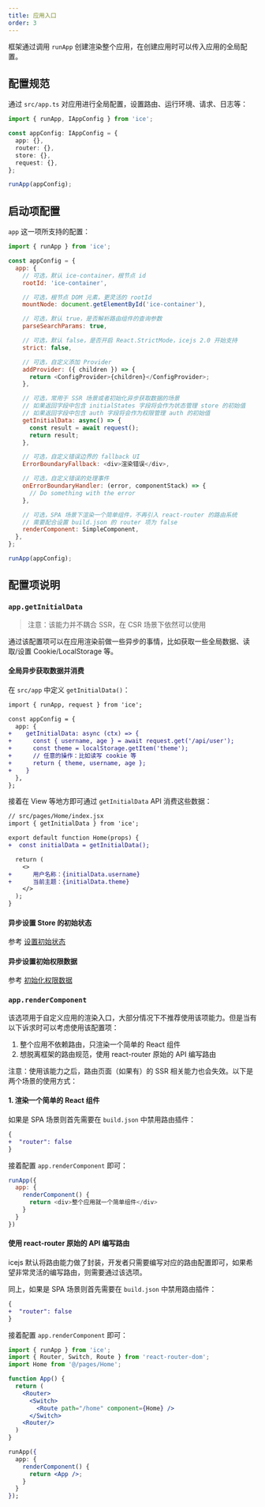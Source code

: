 ```yaml
---
title: 应用入口
order: 3
---
```


框架通过调用 `runApp` 创建渲染整个应用，在创建应用时可以传入应用的全局配置。

## 配置规范

通过 `src/app.ts` 对应用进行全局配置，设置路由、运行环境、请求、日志等：

```ts
import { runApp, IAppConfig } from 'ice';

const appConfig: IAppConfig = {
  app: {},
  router: {},
  store: {},
  request: {},
};

runApp(appConfig);
```

## 启动项配置

`app` 这一项所支持的配置：

```js
import { runApp } from 'ice';

const appConfig = {
  app: {
    // 可选，默认 ice-container，根节点 id
    rootId: 'ice-container',

    // 可选，根节点 DOM 元素，更灵活的 rootId
    mountNode: document.getElementById('ice-container'),

    // 可选，默认 true，是否解析路由组件的查询参数
    parseSearchParams: true,

    // 可选，默认 false，是否开启 React.StrictMode，icejs 2.0 开始支持
    strict: false,

    // 可选，自定义添加 Provider
    addProvider: ({ children }) => {
      return <ConfigProvider>{children}</ConfigProvider>;
    },

    // 可选，常用于 SSR 场景或者初始化异步获取数据的场景
    // 如果返回字段中包含 initialStates 字段将会作为状态管理 store 的初始值
    // 如果返回字段中包含 auth 字段将会作为权限管理 auth 的初始值
    getInitialData: async() => {
      const result = await request();
      return result;
    },

    // 可选，自定义错误边界的 fallback UI
    ErrorBoundaryFallback: <div>渲染错误</div>,

    // 可选，自定义错误的处理事件
    onErrorBoundaryHandler: (error, componentStack) => {
      // Do something with the error
    },

    // 可选，SPA 场景下渲染一个简单组件，不再引入 react-router 的路由系统
    // 需要配合设置 build.json 的 router 项为 false
    renderComponent: SimpleComponent,
  },
};

runApp(appConfig);
```

## 配置项说明

### `app.getInitialData`

> 注意：该能力并不耦合 SSR，在 CSR 场景下依然可以使用

通过该配置项可以在应用渲染前做一些异步的事情，比如获取一些全局数据、读取/设置 Cookie/LocalStorage 等。

#### 全局异步获取数据并消费

在 `src/app` 中定义 `getInitialData()`：

```diff
import { runApp, request } from 'ice';

const appConfig = {
  app: {
+    getInitialData: async (ctx) => {
+      const { username, age } = await request.get('/api/user');
+      const theme = localStorage.getItem('theme');
+      // 任意的操作：比如读写 cookie 等
+      return { theme, username, age };
+    }
  },
};
```

接着在 View 等地方即可通过 `getInitialData` API 消费这些数据：

```diff
// src/pages/Home/index.jsx
import { getInitialData } from 'ice';

export default function Home(props) {
+  const initialData = getInitialData();

  return (
    <>
+      用户名称：{initialData.username}
+      当前主题：{initialData.theme}
    </>
  );
}
```

#### 异步设置 Store 的初始状态

参考 [设置初始状态](/docs/guide/basic/store#设置初始状态)

#### 异步设置初始权限数据

参考 [初始化权限数据](/docs/guide/advanced/auth#初始化权限数据)

### `app.renderComponent`

该选项用于自定义应用的渲染入口，大部分情况下不推荐使用该项能力。但是当有以下诉求时可以考虑使用该配置项：

1. 整个应用不依赖路由，只渲染一个简单的 React 组件
2. 想脱离框架的路由规范，使用 react-router 原始的 API 编写路由

注意：使用该能力之后，路由页面（如果有）的 SSR 相关能力也会失效。以下是两个场景的使用方式：

#### 1. 渲染一个简单的 React 组件

如果是 SPA 场景则首先需要在 `build.json` 中禁用路由插件：

```diff
{
+  "router": false
}
```

接着配置 `app.renderComponent` 即可：

```js
runApp({
  app: {
    renderComponent() {
      return <div>整个应用就一个简单组件</div>
    }
  }
})
```

#### 使用 react-router 原始的 API 编写路由

icejs 默认将路由能力做了封装，开发者只需要编写对应的路由配置即可，如果希望非常灵活的编写路由，则需要通过该选项。

同上，如果是 SPA 场景则首先需要在 `build.json` 中禁用路由插件：

```diff
{
+  "router": false
}
```

接着配置 `app.renderComponent` 即可：

```jsx
import { runApp } from 'ice';
import { Router, Switch, Route } from 'react-router-dom';
import Home from '@/pages/Home';

function App() {
  return (
    <Router>
      <Switch>
        <Route path="/home" component={Home} />
      </Switch>
    <Router/>
  )
}

runApp({
  app: {
    renderComponent() {
      return <App />;
    }
  }
});
```